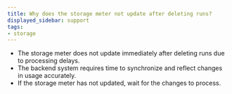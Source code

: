 ```yaml
---
title: Why does the storage meter not update after deleting runs?
displayed_sidebar: support
tags:
- storage
---
```

- The storage meter does not update immediately after deleting runs due to processing delays. 
- The backend system requires time to synchronize and reflect changes in usage accurately. 
- If the storage meter has not updated, wait for the changes to process.